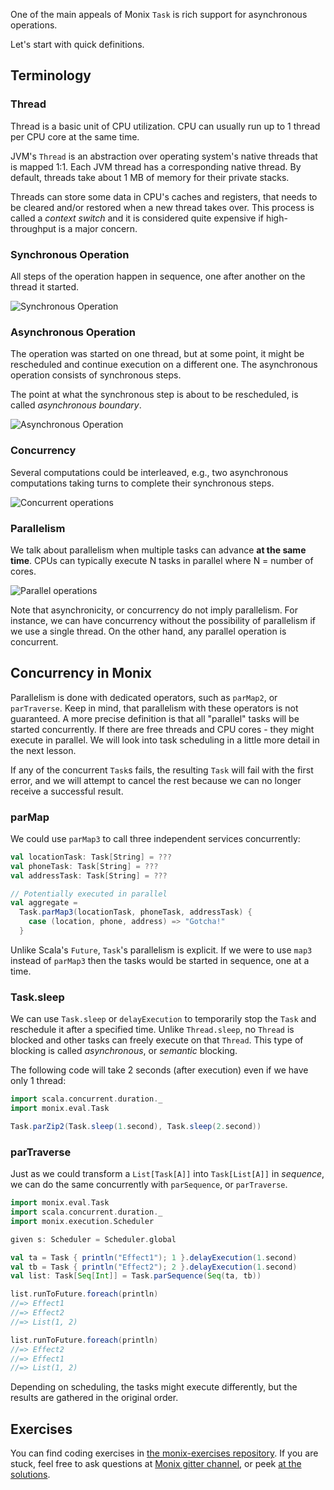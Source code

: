 One of the main appeals of Monix `Task` is rich support for asynchronous operations.

Let's start with quick definitions.

## Terminology

### Thread

Thread is a basic unit of CPU utilization. CPU can usually run up to 1 thread per CPU core at the same time.

JVM's `Thread` is an abstraction over operating system's native threads that is mapped 1:1. 
Each JVM thread has a corresponding native thread. By default, threads take about 1 MB of memory for their private stacks.

Threads can store some data in CPU's caches and registers, that needs to be cleared and/or restored when a new thread takes over.
This process is called a _context switch_ and it is considered quite expensive if high-throughput is a major concern.

### Synchronous Operation

All steps of the operation happen in sequence, one after another on the thread it started.

![Synchronous Operation](/api/content/courseImages/monix/sync_operation.svg)

### Asynchronous Operation

The operation was started on one thread, but at some point, it might be rescheduled and continue
execution on a different one. The asynchronous operation consists of synchronous steps. 

The point at what the synchronous step is about to be rescheduled, is called _asynchronous boundary_.

![Asynchronous Operation](/api/content/courseImages/monix/async_operation.svg)

### Concurrency

Several computations could be interleaved, e.g., two asynchronous computations taking turns to complete their synchronous steps.

![Concurrent operations](/api/content/courseImages/monix/conc_operation.svg)

### Parallelism

We talk about parallelism when multiple tasks can advance **at the same time**.
CPUs can typically execute N tasks in parallel where N = number of cores.

![Parallel operations](/api/content/courseImages/monix/par_operation.svg)

Note that asynchronicity, or concurrency do not imply parallelism.
For instance, we can have concurrency without the possibility of parallelism if we use a single thread.
On the other hand, any parallel operation is concurrent.

## Concurrency in Monix

Parallelism is done with dedicated operators, such as `parMap2`, or `parTraverse`.
Keep in mind, that parallelism with these operators is not guaranteed.
A more precise definition is that all "parallel" tasks will be started concurrently.
If there are free threads and CPU cores - they might execute in parallel.
We will look into task scheduling in a little more detail in the next lesson.

If any of the concurrent `Task`s fails, the resulting `Task` will fail with the first error,
and we will attempt to cancel the rest because we can no longer receive a successful result.

### parMap

We could use `parMap3` to call three independent services concurrently:

```scala 
val locationTask: Task[String] = ???
val phoneTask: Task[String] = ???
val addressTask: Task[String] = ???

// Potentially executed in parallel
val aggregate =
  Task.parMap3(locationTask, phoneTask, addressTask) {
    case (location, phone, address) => "Gotcha!"
  }
```

Unlike Scala's `Future`, `Task`'s parallelism is explicit.
If we were to use `map3` instead of `parMap3` then the tasks would be started in sequence, one at a time.

### Task.sleep

We can use `Task.sleep` or `delayExecution` to temporarily stop the `Task` and reschedule it after a specified time.
Unlike `Thread.sleep`, no `Thread` is blocked and other tasks can freely execute on that `Thread`. 
This type of blocking is called _asynchronous_, or _semantic_ blocking.

The following code will take 2 seconds (after execution) even if we have only 1 thread:

```scala 
import scala.concurrent.duration._
import monix.eval.Task

Task.parZip2(Task.sleep(1.second), Task.sleep(2.second))
```

### parTraverse

Just as we could transform a `List[Task[A]]` into `Task[List[A]]` in _sequence_, we can do the same concurrently with
`parSequence`, or `parTraverse`.

```scala 
import monix.eval.Task
import scala.concurrent.duration._
import monix.execution.Scheduler

given s: Scheduler = Scheduler.global

val ta = Task { println("Effect1"); 1 }.delayExecution(1.second)
val tb = Task { println("Effect2"); 2 }.delayExecution(1.second)
val list: Task[Seq[Int]] = Task.parSequence(Seq(ta, tb))

list.runToFuture.foreach(println)
//=> Effect1
//=> Effect2
//=> List(1, 2)

list.runToFuture.foreach(println)
//=> Effect2
//=> Effect1
//=> List(1, 2)
```

Depending on scheduling, the tasks might execute differently, but the results are gathered in the original order.

## Exercises

You can find coding exercises in [the monix-exercises repository](https://github.com/scalazone/monix-exercises/blob/main/monix-task-exercises/src/main/scala/scalazone/monix/lesson4/ConcurrencyExercises.scala).
If you are stuck, feel free to ask questions at [Monix gitter channel](https://gitter.im/monix/monix),
or peek [at the solutions](https://github.com/scalazone/monix-exercises/blob/main/monix-task-solutions/src/main/scala/scalazone/monix/lesson4/ConcurrencyExercisesSolutions.scala).